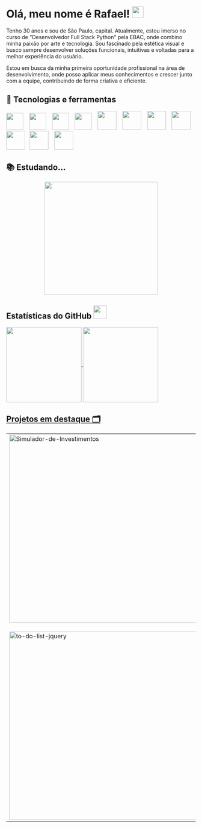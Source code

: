 # Olá, meu nome é Rafael! <img src="https://raw.githubusercontent.com/MartinHeinz/MartinHeinz/master/wave.gif" width="30px" height="30px" />
Tenho 30 anos e sou de São Paulo, capital. Atualmente, estou imerso no curso de "Desenvolvedor Full Stack Python" pela EBAC, onde combino minha paixão por arte e tecnologia. Sou fascinado pela estética visual e busco sempre desenvolver soluções funcionais, intuitivas e voltadas para a melhor experiência do usuário.

Estou em busca da minha primeira oportunidade profissional na área de desenvolvimento, onde posso aplicar meus conhecimentos e crescer junto com a equipe, contribuindo de forma criativa e eficiente.





## 🔧 Tecnologias e ferramentas 
<img src="https://cdn.jsdelivr.net/gh/devicons/devicon@latest/icons/git/git-original.svg" width="45" height="45"/>&nbsp;&nbsp;&nbsp; <img src="https://cdn.jsdelivr.net/gh/devicons/devicon@latest/icons/html5/html5-original.svg" width="45" height="45"/>&nbsp;&nbsp;&nbsp; <img src="https://cdn.jsdelivr.net/gh/devicons/devicon@latest/icons/css3/css3-original.svg" width="45" height="45"/>&nbsp;&nbsp;&nbsp; <img src="https://cdn.jsdelivr.net/gh/devicons/devicon@latest/icons/javascript/javascript-original.svg" width="45" height="45"/>&nbsp;&nbsp;&nbsp; <img src="https://cdn.jsdelivr.net/gh/devicons/devicon@latest/icons/jquery/jquery-plain-wordmark.svg" width="50" height="50"/>&nbsp;&nbsp;&nbsp; <img src="https://cdn.jsdelivr.net/gh/devicons/devicon@latest/icons/bootstrap/bootstrap-original-wordmark.svg" width="50" height="50"/>&nbsp;&nbsp;&nbsp; <img src="https://cdn.jsdelivr.net/gh/devicons/devicon@latest/icons/sass/sass-original.svg" width="50" height="50"/>&nbsp;&nbsp;&nbsp; <img src="https://cdn.jsdelivr.net/gh/devicons/devicon@latest/icons/gulp/gulp-plain.svg" width="50" height="50"/>&nbsp;&nbsp;&nbsp; <img src="https://cdn.jsdelivr.net/gh/devicons/devicon@latest/icons/less/less-plain-wordmark.svg" width="50" height="50"/>&nbsp;&nbsp;&nbsp;<img src="https://cdn.jsdelivr.net/gh/devicons/devicon@latest/icons/nodejs/nodejs-original-wordmark.svg" width="50" height="50" />&nbsp;&nbsp;&nbsp; <img src="https://cdn.jsdelivr.net/gh/devicons/devicon@latest/icons/grunt/grunt-original.svg" width="50" height="50" />
          

## 📚 Estudando... 
<div align="center">
          <img src="https://i.giphy.com/bGgsc5mWoryfgKBx1u.webp" width="300" height="300">
</div>
          

## Estatísticas do GitHub  <img src="https://i.pinimg.com/originals/65/c4/f4/65c4f452571be1261e9c623f7da488ac.gif" width=35px />

<div>
<a href="https://github.com/rafael-bs009">
<img loading="lazy" height=200 align="center" src="https://github-readme-stats.vercel.app/api?username=rafael-bs009&show_icons=true&theme=gotham&bg_color=00000000&include_all_commits=true&count_private=true&hide_border=true&locale=pt-br&hide_rank=false&hide_title=true&rank_icon=github"/>

<img loading="lazy" height=200 align="center" src="https://github-readme-stats.vercel.app/api/top-langs/?username=rafael-bs009&langs_count=8&theme=gotham&bg_color=00000000&hide_border=true&locale=pt-br"/>
</div>
          
## Projetos em destaque 🗂️ 

|  |  |
|-----------|-----------|
| <a href="https://github.com/rafael-bs009/Simulador-de-Investimentos"><img src="https://github-readme-stats.vercel.app/api/pin/?username=rafael-bs009&repo=Simulador-de-Investimentos&theme=gotham" alt="Simulador-de-Investimentos" style="width: 500px;"/></a> | <a href="https://github.com/Rafael-Bs009/flipside-website"><img src="https://github-readme-stats.vercel.app/api/pin/?username=rafael-bs009&repo=flipside-website&theme=gotham" alt="projeto_agenda_de_contatos" style="width: 500px;"/></a> |
|  |  |
|  |  |
|  |  |
| <a href="https://github.com/Rafael-Bs009/dropmic-website"><img src="https://github-readme-stats.vercel.app/api/pin/?username=rafael-bs009&repo=dropmic-website&theme=gotham" alt="to-do-list-jquery" style="width: 500px;"/></a> | <a href="https://github.com/rafael-bs009/Gentlemen-Barbershop-Website"><img src="https://github-readme-stats.vercel.app/api/pin/?username=rafael-bs009&repo=Gentlemen-Barbershop-Website&theme=gotham" alt="to-do-list-jquery" style="width: 500px;"/></a>







<!--
**Rafael-Bs009/Rafael-Bs009** is a ✨ _special_ ✨ repository because its `README.md` (this file) appears on your GitHub profile.

Here are some ideas to get you started:

- 🔭 I’m currently working on ...
- 🌱 I’m currently learning ...
- 👯 I’m looking to collaborate on ...
- 🤔 I’m looking for help with ...
- 💬 Ask me about ...
- 📫 How to reach me: ...
- 😄 Pronouns: ...
- ⚡ Fun fact: ...
-->
